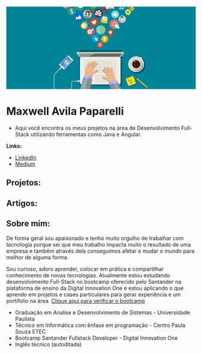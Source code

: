 <p align="center">
  <img src="dev2.png" >
</p>

# Maxwell Avila Paparelli


* Aqui você encontra os meus projetos na área de Desenvolvimento Full-Stack utilizando ferramentas como Java e Angular.

**Links:**
* [LinkedIn](https://www.linkedin.com/in/maxwell-avila-paparelli-69201b135)
* [Medium](https://maxwellpaparelli.medium.com/)


## Projetos:

## Artigos:

## Sobre mim:
De forma geral sou apaixonado e tenho muito orgulho de trabalhar com tecnologia porque sei que meu trabalho impacta muito o resultado de uma empresa e também através dela conseguimos afetar e mudar o mundo para melhor de alguma forma.

Sou curioso, adoro aprender, colocar em prática e compartilhar conhecimento de novas tecnologias. Atualmente estou estudando desenvolvimento Full-Stack no bootcamp oferecido pelo Santander na plataforma de ensino da Digital Innovation One e estou aplicando o que aprendo em projetos e cases particulares para gerar experiência e um portifolio na área.
[Clique aqui para verificar o bootcamp](https://digitalinnovation.one/santander-bootcamp)

*  Graduação em Analise e Desenvolvimento de Sistemas - Universidade Paulista
*  Técnico em Informática com ênfase em programação - Centro Paula Souza ETEC
*  Bootcamp Santander Fullstack Developer - Digital Innovation One
*  Inglês técnico (autoditada)
